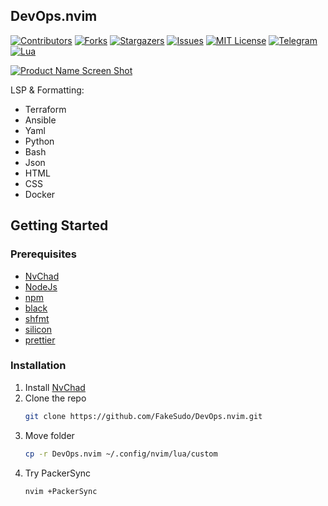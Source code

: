 <!-- DevOps.nvim -->
## DevOps.nvim

[![Contributors][contributors-shield]][contributors-url]
[![Forks][forks-shield]][forks-url]
[![Stargazers][stars-shield]][stars-url]
[![Issues][issues-shield]][issues-url]
[![MIT License][license-shield]][license-url]
[![Telegram][telegram-shield]][telegram-url]
[![Lua][lua]][lua-url]

[![Product Name Screen Shot][product-screenshot]](https://github.com/NvChad/NvChad)

LSP & Formatting:
* Terraform
* Ansible
* Yaml
* Python
* Bash
* Json
* HTML
* CSS
* Docker

<!-- GETTING STARTED -->
## Getting Started
### Prerequisites

* [NvChad](http://github.com/nvchad/nvchad)
* [NodeJs](http://nodejs.org)
* [npm](http://npmjs.com)
* [black](https://pypi.org/project/black/)
* [shfmt](https://github.com/mvdan/sh)
* [silicon](https://github.com/Aloxaf/silicon)
* [prettier](https://prettier.io/)


### Installation

1. Install [NvChad](https://github.com/nvchad/nvchad)
2. Clone the repo
   ```sh
   git clone https://github.com/FakeSudo/DevOps.nvim.git
   ```
3. Move folder
   ```sh
   cp -r DevOps.nvim ~/.config/nvim/lua/custom
   ```
4. Try PackerSync
   ```sh
   nvim +PackerSync
   ```


<!-- MARKDOWN LINKS & IMAGES -->
<!-- https://www.markdownguide.org/basic-syntax/#reference-style-links -->
[contributors-shield]: https://img.shields.io/github/contributors/FakeSudo/DevOps.nvim?style=for-the-badge
[contributors-url]: https://github.com/FakeSudo/DevOps.nvim/graphs/contributors
[forks-shield]: https://img.shields.io/github/forks/FakeSudo/DevOps.nvim?style=for-the-badge
[forks-url]: https://github.com/FakeSudo/DevOps.nvim/network/members
[stars-shield]: https://img.shields.io/github/stars/FakeSudo/DevOps.nvim?style=for-the-badge
[stars-url]: https://github.com/FakeSudo/DevOps.nvim/stargazers
[issues-shield]: https://img.shields.io/github/issues/FakeSudo/DevOps.nvim?style=for-the-badge
[issues-url]: https://github.com/FakeSudo/DevOps.nvim/issues
[license-shield]: https://img.shields.io/github/license/FakeSudo/DevOps.nvim?style=for-the-badge
[license-url]: https://github.com/FakeSudo/DevOps.nvim/blob/main/LICENSE.md
[telegram-shield]: https://img.shields.io/badge/Telegram-blue.svg?style=for-the-badge&logo=telegram
[telegram-url]: https://t.me/FakeSudo
[product-screenshot]: https://github.com/NvChad/nvchad.github.io/raw/src/static/img/screenshots/main2.png
[lua]: https://img.shields.io/badge/Lua-blue.svg?style=for-the-badge&logo=lua
[lua-url]: https://lua.org/
